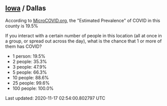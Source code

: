
## [Iowa](/united-states/iowa) / Dallas

According to [MicroCOVID.org](http://microcovid.org),
the "Estimated Prevalence" of COVID in this county is 19.5%

If you interact with a certain number of people in this location
(all at once in a group, or spread out across the day), what is the chance that
1 or more of them has COVID?

- 1 person: 19.5%
- 2 people: 35.3%
- 3 people: 47.9%
- 5 people: 66.3%
- 10 people: 88.6%
- 25 people: 99.6%
- 100 people: 100.0%

Last updated: 2020-11-17 02:54:00.802797 UTC
